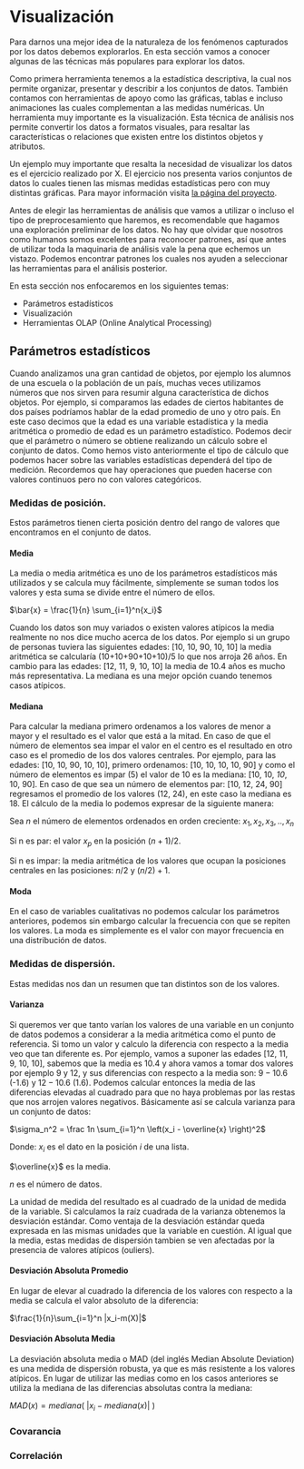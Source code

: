 
# Visualización

Para darnos una mejor idea de la naturaleza de los fenómenos capturados por los datos debemos explorarlos. En esta sección vamos a conocer algunas de las técnicas más populares para explorar los datos.

Como primera herramienta tenemos a la estadística descriptiva, la cual nos permite organizar, presentar y describir a los conjuntos de datos. También contamos con herramientas de apoyo como las gráficas, tablas e incluso animaciones las cuales complementan a las medidas numéricas. Un herramienta muy importante es la visualización. Esta técnica de análisis nos permite convertir los datos a formatos visuales, para resaltar las características o relaciones que existen entre los distintos objetos y atributos.

Un ejemplo muy importante que resalta la necesidad de visualizar los datos es el ejercicio realizado por X. El ejercicio nos presenta varios conjuntos de datos lo cuales tienen las mismas medidas estadísticas pero con muy distintas gráficas. Para mayor información visita [la página del proyecto](https://www.autodeskresearch.com/publications/samestats).

Antes de elegir las herramientas de análisis que vamos a utilizar o incluso el tipo de preprocesamiento que haremos, es recomendable que hagamos una exploración preliminar de los datos. No hay que olvidar que nosotros como humanos somos excelentes para reconocer patrones, así que antes de utilizar toda la maquinaria de análisis vale la pena que echemos un vistazo. Podemos encontrar patrones los cuales nos ayuden a seleccionar las herramientas para el análisis posterior.

En esta sección nos enfocaremos en los siguientes temas:

* Parámetros estadísticos
* Visualización
* Herramientas OLAP (Online Analytical Processing)

## Parámetros estadísticos

Cuando analizamos una gran cantidad de objetos, por ejemplo los alumnos de una escuela o la población de un país, muchas veces utilizamos números que nos sirven para resumir alguna característica de dichos objetos. Por ejemplo, si comparamos las edades de ciertos habitantes de dos países podríamos hablar de la edad promedio de uno y otro país. En este caso decimos que la edad es una variable estadística y la media aritmética o promedio de edad es un parámetro estadístico. Podemos decir que el parámetro o número se obtiene realizando un cálculo sobre el conjunto de datos. Como hemos visto anteriormente el tipo de cálculo que podemos hacer sobre las variables estadísticas dependerá del tipo de medición. Recordemos que hay operaciones que pueden hacerse con valores continuos pero no con valores categóricos.


### Medidas de posición.
Estos parámetros tienen cierta posición dentro del rango de valores que encontramos en el conjunto de datos.

#### Media
La media o media aritmética es uno de los parámetros estadísticos más utilizados y se calcula muy fácilmente, simplemente se suman todos los valores y esta suma se divide entre el número de ellos.

$\bar{x} = \frac{1}{n} \sum_{i=1}^n{x_i}$

Cuando los datos son muy variados o existen valores atípicos la media realmente no nos dice mucho acerca de los datos. Por ejemplo si un grupo de personas tuviera las siguientes edades: [10, 10, 90, 10, 10] la media aritmética se calcularía  (10+10+90+10+10)/5 lo que nos arroja 26 años. En cambio para las edades: [12, 11, 9, 10, 10] la media de  10.4 años es mucho más representativa.
La mediana es una mejor opción cuando tenemos casos atípicos.

#### Mediana
Para calcular la mediana primero ordenamos a los valores de menor a mayor y el resultado es el valor que está a la mitad. En caso de que el número de elementos sea impar el valor en el centro es el resultado en otro caso es el promedio de los dos valores centrales. Por ejemplo, para las edades: [10, 10, 90, 10, 10], primero ordenamos: [10, 10, 10, 10, 90] y como el número de elementos es impar (5) el valor de 10 es la mediana:  [10, 10, *10*, 10, 90]. En caso de que sea un número de elementos par:  [10, 12, 24, 90]  regresamos el promedio de los valores (12, 24), en este caso la mediana es 18. El cálculo de la media lo podemos expresar de la siguiente manera:

Sea $n$ el número de elementos ordenados en orden creciente: $x_1,x_2,x_3,..,x_n$

Si n es par: el valor $x_p$ en la posición $(n+1)/2$.

Si n es impar: la media aritmética de los valores que ocupan la posiciones centrales en las posiciones: $n/2$ y $(n/2)+1$.

#### Moda
En el caso de variables cualitativas no podemos calcular los parámetros anteriores, podemos sin embargo calcular la frecuencia con que se repiten los valores. La moda es simplemente es el valor con mayor frecuencia en una distribución de datos.

### Medidas de dispersión.
Estas medidas nos dan un resumen que tan distintos son de los valores.

#### Varianza
Si queremos ver que tanto varían los valores de una variable en un conjunto de datos podemos a considerar a la media aritmética como el punto de referencia. Si tomo un valor y calculo la diferencia con respecto a la media veo que tan diferente es. Por ejemplo, vamos a suponer las edades [12, 11, 9, 10, 10], sabemos que la media es $10.4$ y ahora vamos a tomar dos valores por ejemplo 9 y 12, y sus diferencias con respecto a la media son: $9-10.6$ (-1.6) y $12-10.6$ (1.6). Podemos calcular entonces la media de las diferencias elevadas al cuadrado para que no haya problemas por las restas que nos arrojen valores negativos. Básicamente así se calcula varianza para un conjunto de datos:

$\sigma_n^2 = \frac 1n \sum_{i=1}^n \left(x_i - \overline{x} \right)^2$         

Donde:
$x_i$ es el dato en la posición $i$ de una lista.

$\overline{x}$ es la media.

$n$ es el número de datos.

La unidad de medida del resultado es al cuadrado de la unidad de medida de la variable. Si calculamos la raíz cuadrada de la varianza obtenemos la desviación estándar. Como ventaja de la desviación estándar queda expresada en las mismas unidades que la variable en cuestión. Al igual que la media, estas medidas de dispersión tambien se ven afectadas por la presencia de valores atípicos (ouliers).

#### Desviación Absoluta Promedio
En lugar de elevar al cuadrado la diferencia de los valores con respecto a la media se calcula el valor absoluto de la diferencia:

$\frac{1}{n}\sum_{i=1}^n |x_i-m(X)|$  

#### Desviación Absoluta Media
La desviación absoluta media o MAD (del inglés Median Absolute Deviation) es una medida de dispersión robusta, ya que es más resistente a los valores atípicos. En lugar de utilizar las medias como en los casos anteriores se utiliza la mediana de las diferencias absolutas contra la mediana:

$MAD(x) = mediana\left(\ \left| x_{i} - mediana(x) \right|\ \right)$

### Covarancia

### Correlación
